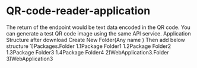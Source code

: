 # QR-code-reader-application
The return of the endpoint would be text data encoded in the QR code. You can generate a test QR code image using the same API service.
Application Structure after download 
Create New Folder(Any name ) Then add below structure 
1)Packages.Folder
1.1Package Folder1
1.2Package Folder2
1.3Package Folder3
1.4Package Folder4
2)WebApplication3.Folder
3)WebApplication3
